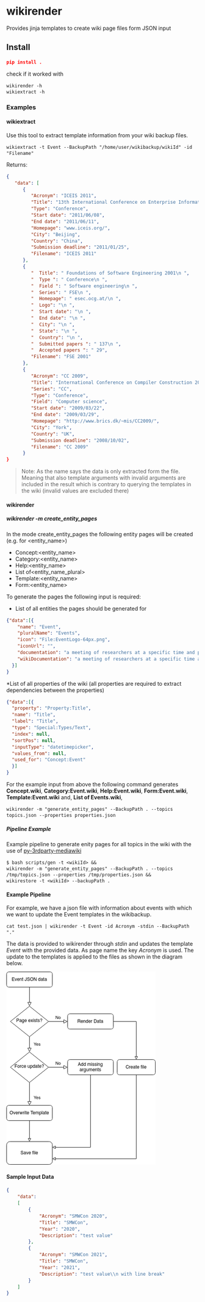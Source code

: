 # wikirender
Provides jinja templates to create wiki page files form JSON input
## Install
```json
pip install .
```
check if it worked with
```
wikirender -h
wikiextract -h
```
### Examples
#### wikiextract
Use this tool to extract template information from your wiki backup files.
```
wikiextract -t Event --BackupPath "/home/user/wikibackup/wikiId" -id "Filename"
```
Returns:
```JSON
{
   "data": [
      {
         "Acronym": "ICEIS 2011",
         "Title": "13th International Conference on Enterprise Information Systems (ICEIS)",
         "Type": "Conference",
         "Start date": "2011/06/08",
         "End date": "2011/06/11",
         "Homepage": "www.iceis.org/",
         "City": "Beijing",
         "Country": "China",
         "Submission deadline": "2011/01/25",
         "Filename": "ICEIS 2011"
      },
      {
         "  Title": " Foundations of Software Engineering 2001\n ",
         "  Type ": " Conference\n ",
         "  Field ": " Software engineering\n ",
         "  Series": " FSE\n ",
         "  Homepage": " esec.ocg.at/\n ",
         "  Logo": "\n ",
         "  Start date": "\n ",
         "  End date": "\n ",
         "  City": "\n ",
         "  State": "\n ",
         "  Country": "\n ",
         "  Submitted papers ": " 137\n ",
         "  Accepted papers ": " 29",
         "Filename": "FSE 2001"
      },
      {
         "Acronym": "CC 2009",
         "Title": "International Conference on Compiler Construction 2009",
         "Series": "CC",
         "Type": "Conference",
         "Field": "Computer science",
         "Start date": "2009/03/22",
         "End date": "2009/03/29",
         "Homepage": "http://www.brics.dk/~mis/CC2009/",
         "City": "York",
         "Country": "UK",
         "Submission deadline": "2008/10/02",
         "Filename": "CC 2009"
      }
}
```
> Note: As the name says the data is only extracted form the file. Meaning that also template arguments with invalid arguments are included in the result which is contrary to querying the templates in the wiki (invalid values are excluded there)

#### wikirender
##### wikirender -m create_entity_pages
In the mode create_entity_pages the following entity pages will be created (e.g. for <entity_name>)
* Concept:<entity_name>
* Category:<entity_name>
* Help:<entity_name>
* List of<entity_name_plural>
* Template:<entity_name>
* Form:<entity_name>

To generate the pages the following input is required:
* List of all entities the pages should be generated for
```JSON
{"data":[{
    "name": "Event",
    "pluralName": "Events",
    "icon": "File:EventLogo-64px.png",
    "iconUrl": "",
    "documentation": "a meeting of researchers at a specific time and place",
    "wikiDocumentation": "a meeting of researchers at a specific time and place (virtual or physical) and with a specific thematic focus to present, hear and discuss research outputs ",
  }]
}
```
*List of all properties of the wiki (all properties are required to extract dependencies between the properties)
```JSON
{"data":[{
  "property": "Property:Title",
  "name": "Title",
  "label": "Title",
  "type": "Special:Types/Text",
  "index": null,
  "sortPos": null,
  "inputType": "datetimepicker",
  "values_from": null,
  "used_for": "Concept:Event"
  }]
}
```
For the example input from above the following command generates **Concept.wiki**, **Category:Event.wiki**, **Help:Event.wiki**, **Form:Event.wiki**, **Template:Event.wiki** and, **List of Events.wiki**,
```
wikirender -m "generate_entity_pages" --BackupPath . --topics topics.json --properties properties.json
```
##### Pipeline Example
Example pipeline to generate enity pages for all topics in the wiki with the use of [py-3rdparty-mediawiki](https://github.com/WolfgangFahl/py-3rdparty-mediawiki)
```
$ bash scripts/gen -t <wikiId> &&
wikirender -m "generate_entity_pages" --BackupPath . --topics /tmp/topics.json --properties /tmp/properties.json &&
wikirestore -t <wikiId> --backupPath .
```

#### Example Pipeline
For example, we have a json file with information about events with which we want to update the Event templates in the wikibackup.
```
cat test.json | wikirender -t Event -id Acronym -stdin --BackupPath "."
```
The data is provided to wikirender through *stdin* and updates the template *Event* with the provided data.
As page name the key *Acronym* is used.
The update to the templates is applied to the files as shown in the diagram below.

![](docs/figures/event_update_example.png)
#### Sample Input Data
```json
{
    "data":
    [
        {
            "Acronym": "SMWCon 2020",
            "Title": "SMWCon",
            "Year": "2020",
            "Description": "test value"
        },
        {
            "Acronym": "SMWCon 2021",
            "Title": "SMWCon",
            "Year": "2021",
            "Description": "test value\\n with line break"
        }
    ]
}
```
